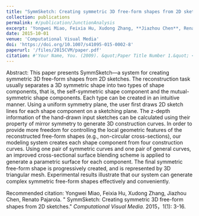 ```yaml
---
title: "SymmSketch: Creating symmetric 3D free-form shapes from 2D sketches"
collection: publications
permalink: #/publication/JunctionAnalysis
excerpt: 'Yongwei Miao, Feixia Hu, Xudong Zhang, **Jiazhou Chen**, Renato Pajarola'
date: 2015-10-01
venue: 'Computational Visual Media'
doi: 'https://doi.org/10.1007/s41095-015-0002-8'
paperurl: '/files/2015CVM/paper.pdf'
citation: #'Your Name, You. (2009). &quot;Paper Title Number 1.&quot; <i>Journal 1</i>. 1(1).'
---
```


Abstract: This paper presents SymmSketch—a system for creating symmetric 3D free-form shapes from 2D sketches. The reconstruction task usually separates a 3D symmetric shape into two types of shape components, that is, the self-symmetric shape component and the mutual-symmetric shape components. Each type can be created in an intuitive manner. Using a uniform symmetry plane, the user ﬁrst draws 2D sketch lines for each shape component on a sketching plane. The z-depth information of the hand-drawn input sketches can be calculated using their property of mirror symmetry to generate 3D construction curves. In order to provide more freedom for controlling the local geometric features of the reconstructed free-form shapes (e.g., non-circular cross-sections), our modeling system creates each shape component from four construction curves. Using one pair of symmetric curves and one pair of general curves, an improved cross-sectional surface blending scheme is applied to generate a parametric surface for each component. The ﬁnal symmetric free-form shape is progressively created, and is represented by 3D triangular mesh. Experimental results illustrate that our system can generate complex symmetric free-form shapes eﬀectively and conveniently.


Recommended citation: Yongwei Miao, Feixia Hu, Xudong Zhang, Jiazhou Chen, Renato Pajarola. &quot; SymmSketch: Creating symmetric 3D free-form shapes from 2D sketches.&quot; <i>Computational Visual Media</i>. 2015，1(1): 3-16.
